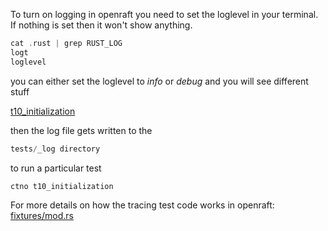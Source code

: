 
To turn on logging in openraft you need to set the loglevel in your terminal.   
If nothing is set then it won't show anything.

```rust
cat .rust | grep RUST_LOG
logt
loglevel
```

you can either set the loglevel to *info* or *debug* and you will see different stuff   

[t10_initialization](https://github.com/datafuselabs/openraft/blob/main/tests/tests/life_cycle/t10_initialization.rs)

then the log file gets written to the

```rust
tests/_log directory
```

to run a particular test

```rust
ctno t10_initialization
```

For more details on how the tracing test code works in openraft:
[fixtures/mod.rs](https://github.com/datafuselabs/openraft/blob/main/tests/tests/fixtures/mod.rs)
